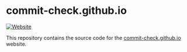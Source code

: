 # commit-check.github.io

[![Website](https://img.shields.io/static/v1?label=Website&message=commit-check.github.io&color=2c9ccd&logo=git&logoColor=white)](https://commit-check.github.io)

This repository contains the source code for the [commit-check.github.io](https://commit-check.github.io) website.
